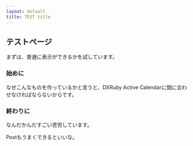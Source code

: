 ```yaml
---
layout: default
title: TEST title
---
```


テストページ
-------

まずは、普通に表示ができるかを試しています。

### 始めに

なぜこんなものを作っているかと言うと、DXRuby Active Calendarに間に合わせなければならないからです。

### 終わりに

なんだかんだすごい苦労しています。

Postもうまくできるといいな。

